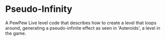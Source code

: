 # Pseudo-Infinity
A PewPew Live level code that describes how to create a level that loops around, generating a pseudo-infinite effect as seen in 'Asteroids', a level in the game.
